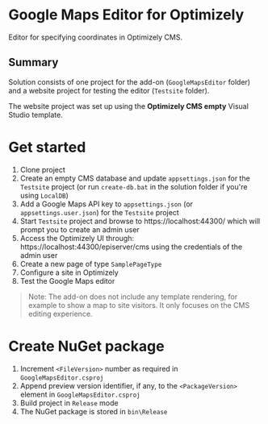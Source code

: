 # Google Maps Editor for Optimizely

Editor for specifying coordinates in Optimizely CMS.

## Summary
Solution consists of one project for the add-on (`GoogleMapsEditor` folder) and a website project for testing the editor (`Testsite` folder).

The website project was set up using the **Optimizely CMS empty** Visual Studio template.

# Get started
1. Clone project
1. Create an empty CMS database and update `appsettings.json` for the `Testsite` project (or run `create-db.bat` in the solution folder if you're using `LocalDB`) 
1. Add a Google Maps API key to `appsettings.json` (or `appsettings.user.json`) for the `Testsite` project
1. Start `Testsite` project and browse to https://localhost:44300/ which will prompt you to create an admin user
1. Access the Optimizely UI through: https://localhost:44300/episerver/cms using the credentials of the admin user
1. Create a new page of type `SamplePageType`
1. Configure a site in Optimizely
1. Test the Google Maps editor

> Note: The add-on does not include any template rendering, for example to show a map to site visitors. It only focuses on the CMS editing experience.

# Create NuGet package
1. Increment `<FileVersion>` number as required in `GoogleMapsEditor.csproj`
1. Append preview version identifier, if any, to the `<PackageVersion>` element in `GoogleMapsEditor.csproj`
1. Build project in `Release` mode
1. The NuGet package is stored in `bin\Release`